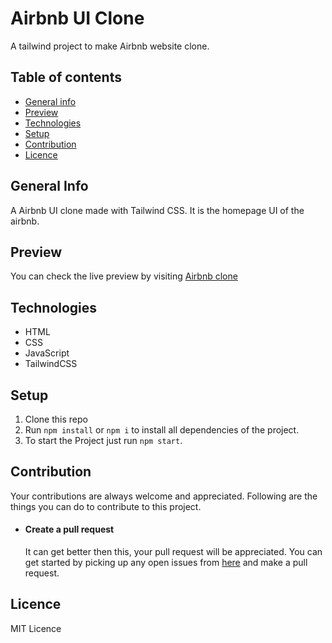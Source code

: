 # Airbnb UI Clone
A tailwind project to make Airbnb website clone.
## Table of contents
* [General info](#general-info)
* [Preview](#preview)
* [Technologies](#technologies)
* [Setup](#setup)
* [Contribution](#contribution)
* [Licence](#licence)
## General Info
A Airbnb UI clone made with Tailwind CSS. It is the homepage UI of the airbnb.
## Preview
You can check the live preview by visiting [Airbnb clone](https://airbnb-clone-p47m.onrender.com)
## Technologies 
* HTML
* CSS
* JavaScript
* TailwindCSS
## Setup
1. Clone this repo
2. Run ```npm install``` or ```npm i``` to install all dependencies of the project.
6. To start the Project just run ```npm start```.
## Contribution
Your contributions are always welcome and appreciated. Following are the things you can do to contribute to this project.
*  #### Create a pull request
   It can get better then this, your pull request will be appreciated. You can get started by picking up any open issues from [here](https://github.com/ArvindSaini978/airbnb-clone/issues) and make a pull request.
## Licence
MIT Licence

